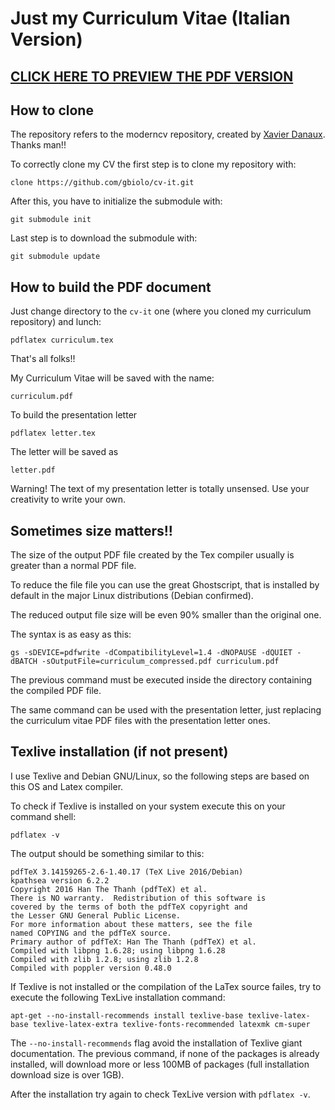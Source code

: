 # Just my Curriculum Vitae (Italian Version)

## [CLICK HERE TO PREVIEW THE PDF VERSION](https://github.com/gbiolo/cv-it/blob/master/curriculum.pdf)

## How to clone
The repository refers to the moderncv repository, created by [Xavier Danaux](https://github.com/xdanaux). Thanks man!!

To correctly clone my CV the first step is to clone my repository with:

`clone https://github.com/gbiolo/cv-it.git`

After this, you have to initialize the submodule with:

`git submodule init`

Last step is to download the submodule with:

`git submodule update`

## How to build the PDF document
Just change directory to the `cv-it` one (where you cloned my curriculum repository) and lunch:

`pdflatex curriculum.tex`

That's all folks!!

My Curriculum Vitae will be saved with the name:

`curriculum.pdf`

To build the presentation letter

`pdflatex letter.tex`

The letter will be saved as

`letter.pdf`

Warning! The text of my presentation letter is totally unsensed. Use your creativity
to write your own.

## Sometimes size matters!!
The size of the output PDF file created by the Tex compiler usually is greater than a normal PDF file.

To reduce the file file you can use the great Ghostscript, that is installed by default in the major
Linux distributions (Debian confirmed).

The reduced output file size will be even 90% smaller than the original one.

The syntax is as easy as this:

`gs -sDEVICE=pdfwrite -dCompatibilityLevel=1.4 -dNOPAUSE -dQUIET -dBATCH -sOutputFile=curriculum_compressed.pdf curriculum.pdf`

The previous command must be executed inside the directory containing the compiled PDF file.

The same command can be used with the presentation letter, just replacing the curriculum vitae
PDF files with the presentation letter ones.

## Texlive installation (if not present)
I use Texlive and Debian GNU/Linux, so the following steps are based on this OS and Latex compiler.

To check if Texlive is installed on your system execute this on your command shell:

`pdflatex -v`

The output should be something similar to this:

```
pdfTeX 3.14159265-2.6-1.40.17 (TeX Live 2016/Debian)
kpathsea version 6.2.2
Copyright 2016 Han The Thanh (pdfTeX) et al.
There is NO warranty.  Redistribution of this software is
covered by the terms of both the pdfTeX copyright and
the Lesser GNU General Public License.
For more information about these matters, see the file
named COPYING and the pdfTeX source.
Primary author of pdfTeX: Han The Thanh (pdfTeX) et al.
Compiled with libpng 1.6.28; using libpng 1.6.28
Compiled with zlib 1.2.8; using zlib 1.2.8
Compiled with poppler version 0.48.0
```

If Texlive is not installed or the compilation of the LaTex source failes, try to
execute the following TexLive installation command:

`apt-get --no-install-recommends install texlive-base texlive-latex-base texlive-latex-extra texlive-fonts-recommended latexmk cm-super`

The `--no-install-recommends` flag avoid the installation of Texlive giant documentation. The previous command, if none of the packages is already installed, will download more or less 100MB of packages (full installation download size is over 1GB).

After the installation try again to check TexLive version with `pdflatex -v`.

